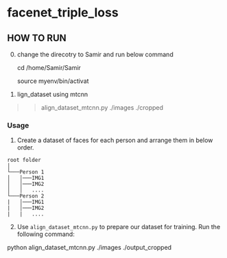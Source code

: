# facenet_triple_loss
HOW TO RUN
--------------------------------------------------
0. change the direcotry to Samir and run below command

     cd /home/Samir/Samir
    
     source myenv/bin/activat

1. lign_dataset using mtcnn
 >> align_dataset_mtcnn.py ./images ./cropped



### Usage
1. Create a dataset of faces for each person and arrange them in below order.
```
root folder 
│
└───Person 1
│   │───IMG1
│   │───IMG2
│   │   ....
└───Person 2
|   │───IMG1
|   │───IMG2
|   |   ....
```


2. Use `align_dataset_mtcnn.py` to prepare our dataset for training. Run the following command:

python align_dataset_mtcnn.py ./images ./output_cropped
